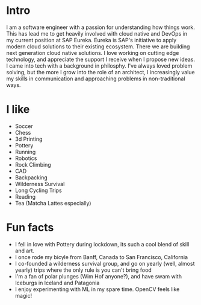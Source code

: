 
# Intro

I am a software engineer with a passion for understanding how things work. This has lead me to get heavily involved with cloud native and DevOps in my current position at SAP Eureka. Eureka is SAP's initiative to apply modern cloud solutions to their existing ecosystem. There we are building next generation cloud native solutions. I love working on cutting edge technology, and appreciate the support I receive when I propose new ideas. 
I came into tech with a background in philosphy. I've always loved problem solving, but the more I grow into the role of an architect, I increasingly value my skills in communication and approaching problems in non-traditional ways. 

# I like
- Soccer
- Chess
- 3d Printing
- Pottery
- Running
- Robotics
- Rock Climbing
- CAD
- Backpacking
- Wilderness Survival
- Long Cycling Trips
- Reading
- Tea (Matcha Lattes especially)

# Fun facts
- I fell in love with Pottery during lockdown, its such a cool blend of skill and art.
- I once rode my bicyle from Banff, Canada to San Francisco, California
- I co-founded a wilderness survival group, and go on yearly (well, almost yearly) trips where the only rule is you can't bring food
- I'm a fan of polar plunges (Wim Hof anyone?), and have swam with Iceburgs in Iceland and Patagonia
- I enjoy experimenting with ML in my spare time. OpenCV feels like magic!